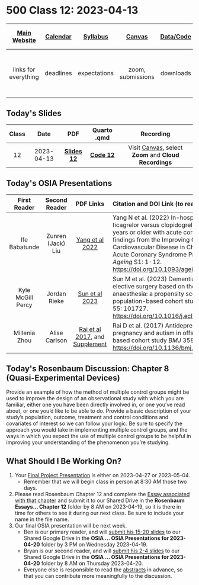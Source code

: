 # 500 Class 12: 2023-04-13

[Main Website](https://thomaselove.github.io/500-2023/) | [Calendar](https://thomaselove.github.io/500-2023/calendar.html) | [Syllabus](https://thomaselove.github.io/500-syllabus-2023) | [Canvas](https://canvas.case.edu) | [Data/Code](https://github.com/THOMASELOVE/500-data) |  [Sources](https://github.com/THOMASELOVE/500-classes-2023/tree/main/sources) | For help, email
:-----------: | :--------------: | :----------: | :---------: | :-------------: | :------: | :-----------: 
links for everything | deadlines | expectations | zoom, submissions | downloads | to read | `Thomas` dot `Love` at `case` dot `edu`

## Today's Slides

Class | Date | PDF | Quarto .qmd | Recording
:---: | :--------: | :------: | :------: | :-------------:
12 | 2023-04-13 | **[Slides 12](https://github.com/THOMASELOVE/500-slides-2023/blob/main/500_slides12.pdf)** | **[Code 12](https://github.com/THOMASELOVE/500-slides-2023/blob/main/500_slides12.qmd)** | Visit [Canvas](https://canvas.case.edu/), select **Zoom** and **Cloud Recordings**

## Today's OSIA Presentations

First Reader | Second Reader | PDF Links | Citation and DOI Link (to read the Abstract)
:-----------: | :-----------: | :---------: | :-------------------------------------------------------------------------
Ife Babatunde | Zunren (Jack) Liu | [Yang et al 2022](pdf/yang_2022.pdf) | Yang N et al. (2022) In-hospital outcomes of ticagrelor versus clopidogrel in patients 75 years or older with acute coronary syndrome: findings from the Improving Care for Cardiovascular Disease in China (CCC) – Acute Coronary Syndrome Project *Age and Ageing* S1: 1-12. https://doi.org/10.1093/ageing/afac231
Kyle McGill Percy | Jordan Rieke | [Sun et al 2023](pdf/sun_2023.pdf) | Sun M et al. (2023) Dementia risk after major elective surgery based on the route of anaesthesia: a propensity score-matched population-based cohort study *eClinical Med* 55: 101727. https://doi.org/10.1016/j.eclinm.2022.101727
Millenia Zhou | Alise Carlson | [Rai et al 2017](pdf/rai_2017.pdf), and [Supplement](pdf/rai_2017_supplement.pdf) | Rai D et al. (2017) Antidepressants during pregnancy and autism in offspring: population based cohort study *BMJ* 358: j2811 https://doi.org/10.1136/bmj.j2811

## Today's Rosenbaum Discussion: Chapter 8 (Quasi-Experimental Devices)

Provide an example of how the method of multiple control groups might be used to improve the design of an observational study with which you are familiar, either one you have been directly involved in, or one you’ve read about, or one you’d like to be able to do. Provide a basic description of your study’s population, outcome, treatment and control conditions and covariates of interest so we can follow your logic. Be sure to specify the approach you would take in implementing multiple control groups, and the ways in which you expect the use of multiple control groups to be helpful in improving your understanding of the phenomenon you’re studying.

## What Should I Be Working On?

1. Your [Final Project Presentation](https://thomaselove.github.io/500-2023/proj500.html#the-presentation) is either on 2023-04-27 or 2023-05-04. 
    - Remember that we will begin class in person at 8:30 AM those two days.
2. Please read Rosenbaum Chapter 12 and complete the [Essay associated with that chapter](https://thomaselove.github.io/500-2023/essays.html#prompt-for-chapter-12-biases-from-general-dispositions) and submit it to our Shared Drive in the **Rosenbaum Essays... Chapter 12** folder by 8 AM on 2023-04-19, so it is there in time for others to see it during our next class. Be sure to include your name in the file name.
3. Our final OSIA presentation will be next week.
    - Ben is our primary reader, and will [submit his 15-20 slides](https://thomaselove.github.io/500-2023/osia.html#for-the-primary-reviewer) to our Shared Google Drive in the **OSIA ... OSIA Presentations for 2023-04-20** folder by 3 PM on Wednesday 2023-04-19. 
    - Bryan is our second reader, and will [submit his 2-4 slides](https://thomaselove.github.io/500-2023/osia.html#for-the-second-reviewer) to our Shared Google Drive in the **OSIA ... OSIA Presentations for 2023-04-20** folder by 8 AM on Thursday 2023-04-20.
    - Everyone else is responsible to read the [abstracts](https://github.com/THOMASELOVE/500-osia-2023/blob/main/pdf/zeitler_2023.pdf) in advance, so that you can contribute more meaningfully to the discussion. 
